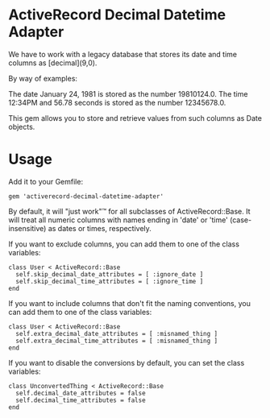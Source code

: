 # ActiveRecord Decimal Datetime Adapter

We have to work with a legacy database that stores its date and time columns as
\[decimal](9,0).

By way of examples:

The date January 24, 1981 is stored as the number 19810124.0.
The time 12:34PM and 56.78 seconds is stored as the number 12345678.0.

This gem allows you to store and retrieve values from such columns as Date objects.

# Usage

Add it to your Gemfile:

    gem 'activerecord-decimal-datetime-adapter'

By default, it will "just work"™ for all subclasses of ActiveRecord::Base.  It
will treat all numeric columns with names ending in 'date' or 'time'
(case-insensitive) as dates or times, respectively.

If you want to exclude columns, you can add them to one of the class variables:

    class User < ActiveRecord::Base
      self.skip_decimal_date_attributes = [ :ignore_date ]
      self.skip_decimal_time_attributes = [ :ignore_time ]
    end

If you want to include columns that don't fit the naming conventions, you can
add them to one of the class variables:

    class User < ActiveRecord::Base
      self.extra_decimal_date_attributes = [ :misnamed_thing ]
      self.extra_decimal_time_attributes = [ :misnamed_thing ]
    end

If you want to disable the conversions by default, you can set the class
variables:

    class UnconvertedThing < ActiveRecord::Base
      self.decimal_date_attributes = false
      self.decimal_time_attributes = false
    end
